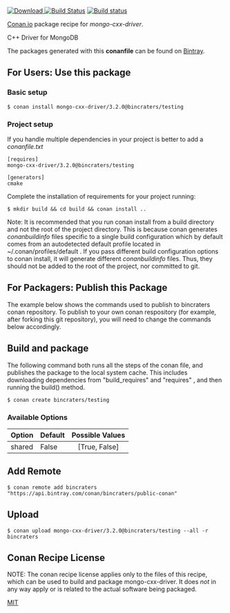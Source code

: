 [![Download](https://api.bintray.com/packages/bincraters/public-conan/mongo-cxx-driver%3Abincraters/images/download.svg) ](https://bintray.com/bincraters/public-conan/mongo-cxx-driver%3Abincraters/_latestVersion)
[![Build Status](https://travis-ci.org/bincraters/conan-mongo-cxx-driver.svg?branch=testing%2F3.2.0)](https://travis-ci.org/bincraters/conan-mongo-cxx-driver)
[![Build status](https://ci.appveyor.com/api/projects/status/github/bincraters/conan-mongo-cxx-driver?branch=testing%2F3.2.0&svg=true)](https://ci.appveyor.com/project/bincraters/conan-mongo-cxx-driver)

[Conan.io](https://conan.io) package recipe for *mongo-cxx-driver*.

C++ Driver for MongoDB

The packages generated with this **conanfile** can be found on [Bintray](https://bintray.com/bincraters/public-conan/mongo-cxx-driver%3Abincraters).

## For Users: Use this package

### Basic setup

    $ conan install mongo-cxx-driver/3.2.0@bincraters/testing

### Project setup

If you handle multiple dependencies in your project is better to add a *conanfile.txt*

    [requires]
    mongo-cxx-driver/3.2.0@bincraters/testing

    [generators]
    cmake

Complete the installation of requirements for your project running:

    $ mkdir build && cd build && conan install ..

Note: It is recommended that you run conan install from a build directory and not the root of the project directory.  This is because conan generates *conanbuildinfo* files specific to a single build configuration which by default comes from an autodetected default profile located in ~/.conan/profiles/default .  If you pass different build configuration options to conan install, it will generate different *conanbuildinfo* files.  Thus, they should not be added to the root of the project, nor committed to git.

## For Packagers: Publish this Package

The example below shows the commands used to publish to bincraters conan repository. To publish to your own conan respository (for example, after forking this git repository), you will need to change the commands below accordingly.

## Build and package

The following command both runs all the steps of the conan file, and publishes the package to the local system cache.  This includes downloading dependencies from "build_requires" and "requires" , and then running the build() method.

    $ conan create bincraters/testing


### Available Options
| Option        | Default | Possible Values  |
| ------------- |:----------------- |:------------:|
| shared      | False |  [True, False] |

## Add Remote

    $ conan remote add bincraters "https://api.bintray.com/conan/bincraters/public-conan"

## Upload

    $ conan upload mongo-cxx-driver/3.2.0@bincraters/testing --all -r bincraters


## Conan Recipe License

NOTE: The conan recipe license applies only to the files of this recipe, which can be used to build and package mongo-cxx-driver.
It does *not* in any way apply or is related to the actual software being packaged.

[MIT](git@github.com:bincrafters/conan-mongo-cxx-driver.git/blob/testing/3.2.0/LICENSE)
